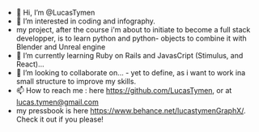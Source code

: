 - 👋 Hi, I’m @LucasTymen
- 👀 I’m interested in coding and infography.
- my project, after the course i'm about to initiate to become a full stack developper, is to learn python and python- objects to combine it with Blender and Unreal engine
- 🌱 I’m currently learning Ruby on Rails and JavasCript (Stimulus, and React)...
- 💞️ I’m looking to collaborate on... - yet to define, as i want to work ina small structure to improve my skills.
- 📫 How to reach me : here https://github.com/LucasTymen, or at lucas.tymen@gmail.com
- my pressbook is here https://www.behance.net/lucastymenGraphX/. Check it out if you please!

<!---
LucasTymen/LucasTymen is a ✨ special ✨ repository because its `README.md` (this file) appears on your GitHub profile.
You can click the Preview link to take a look at your changes.
--->

